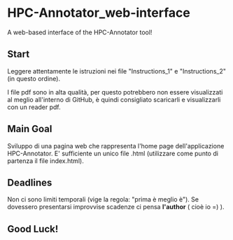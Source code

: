 # HPC-Annotator_web-interface
A web-based interface of the HPC-Annotator tool! 

## Start
Leggere attentamente le istruzioni nei file "Instructions_1" e "Instructions_2" (in questo ordine).

I file pdf sono in alta qualità, per questo potrebbero non essere visualizzati al meglio all'interno di GitHub, è quindi consigliato scaricarli e visualizzarli con un reader pdf.

## Main Goal
Sviluppo di una pagina web che rappresenta l'home page dell'applicazione HPC-Annotator.
E' sufficiente un unico file .html (utilizzare come punto di partenza il file index.html).

## Deadlines
Non ci sono limiti temporali (vige la regola: "prima è meglio è").
Se dovessero presentarsi improvvise scadenze ci pensa **l'author** ( cioè io =) ).

## Good Luck!
